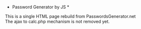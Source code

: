 * Password Generator by JS *

This is a single HTML page rebuild from PasswordsGenerator.net <br />
The ajax to calc.php mechanism is not removed yet. <br />
